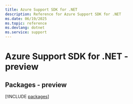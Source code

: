 ```yaml
---
title: Azure Support SDK for .NET
description: Reference for Azure Support SDK for .NET
ms.date: 06/19/2025
ms.topic: reference
ms.devlang: dotnet
ms.service: support
---
```

# Azure Support SDK for .NET - preview
## Packages - preview
[!INCLUDE [packages](support-index.md)]